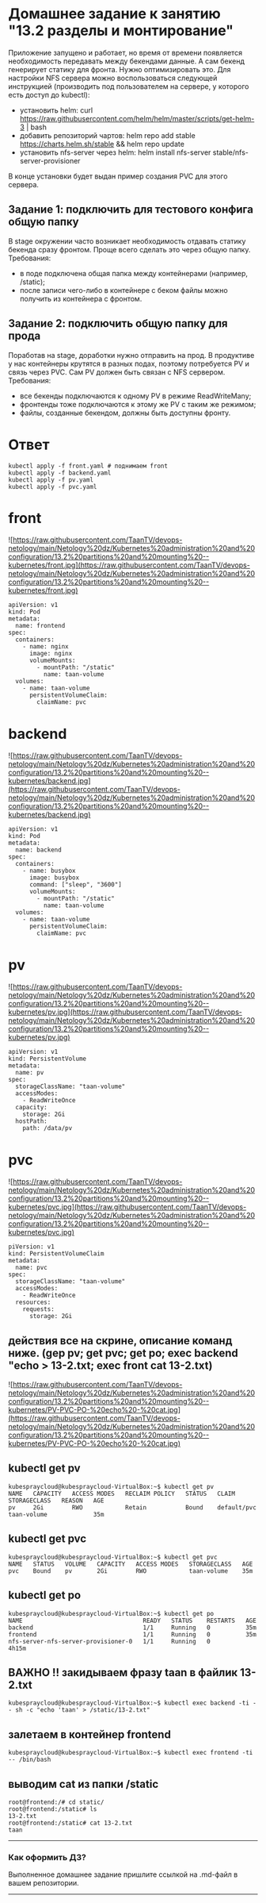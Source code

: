 # Домашнее задание к занятию "13.2 разделы и монтирование"
Приложение запущено и работает, но время от времени появляется необходимость передавать между бекендами данные. А сам бекенд генерирует статику для фронта. Нужно оптимизировать это.
Для настройки NFS сервера можно воспользоваться следующей инструкцией (производить под пользователем на сервере, у которого есть доступ до kubectl):
* установить helm: curl https://raw.githubusercontent.com/helm/helm/master/scripts/get-helm-3 | bash
* добавить репозиторий чартов: helm repo add stable https://charts.helm.sh/stable && helm repo update
* установить nfs-server через helm: helm install nfs-server stable/nfs-server-provisioner

В конце установки будет выдан пример создания PVC для этого сервера.

## Задание 1: подключить для тестового конфига общую папку
В stage окружении часто возникает необходимость отдавать статику бекенда сразу фронтом. Проще всего сделать это через общую папку. Требования:
* в поде подключена общая папка между контейнерами (например, /static);
* после записи чего-либо в контейнере с беком файлы можно получить из контейнера с фронтом.

## Задание 2: подключить общую папку для прода
Поработав на stage, доработки нужно отправить на прод. В продуктиве у нас контейнеры крутятся в разных подах, поэтому потребуется PV и связь через PVC. Сам PV должен быть связан с NFS сервером. Требования:
* все бекенды подключаются к одному PV в режиме ReadWriteMany;
* фронтенды тоже подключаются к этому же PV с таким же режимом;
* файлы, созданные бекендом, должны быть доступны фронту.

# Ответ

````
kubectl apply -f front.yaml # поднимаем front
kubectl apply -f backend.yaml  
kubectl apply -f pv.yaml 
kubectl apply -f pvc.yaml
````
# front

![https://raw.githubusercontent.com/TaanTV/devops-netology/main/Netology%20dz/Kubernetes%20administration%20and%20configuration/13.2%20partitions%20and%20mounting%20--kubernetes/front.jpg](https://raw.githubusercontent.com/TaanTV/devops-netology/main/Netology%20dz/Kubernetes%20administration%20and%20configuration/13.2%20partitions%20and%20mounting%20--kubernetes/front.jpg)

````
apiVersion: v1
kind: Pod
metadata:
  name: frontend
spec:
  containers:
    - name: nginx
      image: nginx
      volumeMounts:
        - mountPath: "/static"
          name: taan-volume
  volumes:
    - name: taan-volume
      persistentVolumeClaim:
        claimName: pvc
````
# backend

![https://raw.githubusercontent.com/TaanTV/devops-netology/main/Netology%20dz/Kubernetes%20administration%20and%20configuration/13.2%20partitions%20and%20mounting%20--kubernetes/backend.jpg](https://raw.githubusercontent.com/TaanTV/devops-netology/main/Netology%20dz/Kubernetes%20administration%20and%20configuration/13.2%20partitions%20and%20mounting%20--kubernetes/backend.jpg)

````
apiVersion: v1
kind: Pod
metadata:
  name: backend
spec:
  containers:
    - name: busybox
      image: busybox
      command: ["sleep", "3600"]
      volumeMounts:
        - mountPath: "/static"
          name: taan-volume
  volumes:
    - name: taan-volume
      persistentVolumeClaim:
        claimName: pvc
````

# pv
![https://raw.githubusercontent.com/TaanTV/devops-netology/main/Netology%20dz/Kubernetes%20administration%20and%20configuration/13.2%20partitions%20and%20mounting%20--kubernetes/pv.jpg](https://raw.githubusercontent.com/TaanTV/devops-netology/main/Netology%20dz/Kubernetes%20administration%20and%20configuration/13.2%20partitions%20and%20mounting%20--kubernetes/pv.jpg)

````
apiVersion: v1
kind: PersistentVolume
metadata:
  name: pv
spec:
  storageClassName: "taan-volume"
  accessModes:
    - ReadWriteOnce
  capacity:
    storage: 2Gi
  hostPath:
    path: /data/pv
````

# pvc 

![https://raw.githubusercontent.com/TaanTV/devops-netology/main/Netology%20dz/Kubernetes%20administration%20and%20configuration/13.2%20partitions%20and%20mounting%20--kubernetes/pvc.jpg](https://raw.githubusercontent.com/TaanTV/devops-netology/main/Netology%20dz/Kubernetes%20administration%20and%20configuration/13.2%20partitions%20and%20mounting%20--kubernetes/pvc.jpg)

````
piVersion: v1
kind: PersistentVolumeClaim
metadata:
  name: pvc
spec:
  storageClassName: "taan-volume"
  accessModes:
    - ReadWriteOnce
  resources:
    requests:
      storage: 2Gi
````

## действия все на скрине, описание команд ниже. (gep pv; get pvc; get po; exec backend "echo > 13-2.txt; exec front cat 13-2.txt)
![https://raw.githubusercontent.com/TaanTV/devops-netology/main/Netology%20dz/Kubernetes%20administration%20and%20configuration/13.2%20partitions%20and%20mounting%20--kubernetes/PV-PVC-PO-%20echo%20-%20cat.jpg](https://raw.githubusercontent.com/TaanTV/devops-netology/main/Netology%20dz/Kubernetes%20administration%20and%20configuration/13.2%20partitions%20and%20mounting%20--kubernetes/PV-PVC-PO-%20echo%20-%20cat.jpg)

## kubectl get pv

````
kubespraycloud@kubespraycloud-VirtualBox:~$ kubectl get pv
NAME   CAPACITY   ACCESS MODES   RECLAIM POLICY   STATUS   CLAIM         STORAGECLASS   REASON   AGE
pv     2Gi        RWO            Retain           Bound    default/pvc   taan-volume             35m
````

## kubectl get pvc

````
kubespraycloud@kubespraycloud-VirtualBox:~$ kubectl get pvc
NAME   STATUS   VOLUME   CAPACITY   ACCESS MODES   STORAGECLASS   AGE
pvc    Bound    pv       2Gi        RWO            taan-volume    35m
````

## kubectl get po

````
kubespraycloud@kubespraycloud-VirtualBox:~$ kubectl get po
NAME                                  READY   STATUS    RESTARTS   AGE
backend                               1/1     Running   0          35m
frontend                              1/1     Running   0          35m
nfs-server-nfs-server-provisioner-0   1/1     Running   0          4h15m
````
## ВАЖНО !! закидываем фразу taan в файлик 13-2.txt

````
kubespraycloud@kubespraycloud-VirtualBox:~$ kubectl exec backend -ti -- sh -c "echo 'taan' > /static/13-2.txt"
````

## залетаем в контейнер frontend

````
kubespraycloud@kubespraycloud-VirtualBox:~$ kubectl exec frontend -ti -- /bin/bash
````

## выводим cat из папки /static

````
root@frontend:/# cd static/
root@frontend:/static# ls
13-2.txt
root@frontend:/static# cat 13-2.txt 
taan
````

---

### Как оформить ДЗ?

Выполненное домашнее задание пришлите ссылкой на .md-файл в вашем репозитории.

---
